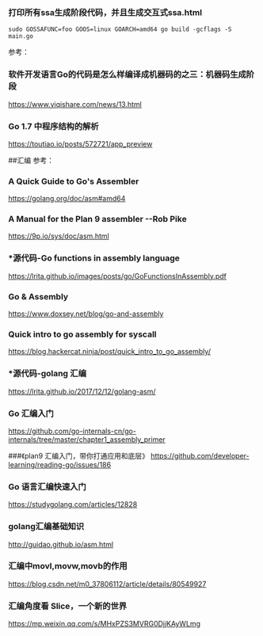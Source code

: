 ### 打印所有ssa生成阶段代码，并且生成交互式ssa.html
`sudo GOSSAFUNC=foo GOOS=linux GOARCH=amd64 go build -gcflags -S main.go` 

参考：
### 软件开发语言Go的代码是怎么样编译成机器码的之三：机器码生成阶段
https://www.yiqishare.com/news/13.html

### Go 1.7 中程序结构的解析
https://toutiao.io/posts/572721/app_preview

##汇编
参考：

### A Quick Guide to Go's Assembler
https://golang.org/doc/asm#amd64

### A Manual for the Plan 9 assembler --Rob Pike
https://9p.io/sys/doc/asm.html

### *源代码-Go functions in assembly language
https://lrita.github.io/images/posts/go/GoFunctionsInAssembly.pdf

### Go & Assembly
https://www.doxsey.net/blog/go-and-assembly

### Quick intro to go assembly for syscall
https://blog.hackercat.ninja/post/quick_intro_to_go_assembly/



### *源代码-golang 汇编
https://lrita.github.io/2017/12/12/golang-asm/

### Go 汇编入门
https://github.com/go-internals-cn/go-internals/tree/master/chapter1_assembly_primer

###《plan9 汇编入门，带你打通应用和底层》
https://github.com/developer-learning/reading-go/issues/186

### Go 语言汇编快速入门
https://studygolang.com/articles/12828

### golang汇编基础知识
http://guidao.github.io/asm.html




### 汇编中movl,movw,movb的作用
https://blog.csdn.net/m0_37806112/article/details/80549927

### 汇编角度看 Slice，一个新的世界
https://mp.weixin.qq.com/s/MHxPZS3MVRG0DjjKAyWLmg

